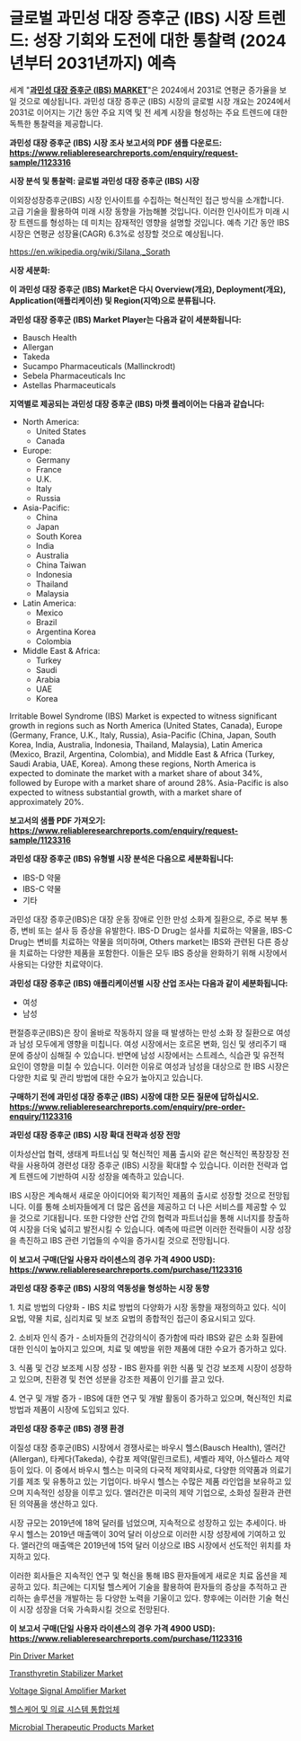 <p><h1>글로벌 과민성 대장 증후군 (IBS) 시장 트렌드: 성장 기회와 도전에 대한 통찰력 (2024년부터 2031년까지) 예측</h1></p><p>세계 "<strong><a href="https://www.reliableresearchreports.com/irritable-bowel-syndrome-ibs--r1123316">과민성 대장 증후군 (IBS) MARKET</a></strong>"은 2024에서 2031로 연평균 증가율을 보일 것으로 예상됩니다. 과민성 대장 증후군 (IBS) 시장의 글로벌 시장 개요는 2024에서 2031로 이어지는 기간 동안 주요 지역 및 전 세계 시장을 형성하는 주요 트렌드에 대한 독특한 통찰력을 제공합니다.</p>
<p><strong>과민성 대장 증후군 (IBS) 시장 조사 보고서의 PDF 샘플 다운로드: <a href="https://www.reliableresearchreports.com/enquiry/request-sample/1123316">https://www.reliableresearchreports.com/enquiry/request-sample/1123316</a></strong></p>
<p><strong>시장 분석 및 통찰력: 글로벌 과민성 대장 증후군 (IBS) 시장</strong></p>
<p><p>이외장성장증후군(IBS) 시장 인사이트를 수집하는 혁신적인 접근 방식을 소개합니다. 고급 기술을 활용하여 미래 시장 동향을 가늠해볼 것입니다. 이러한 인사이트가 미래 시장 트렌드를 형성하는 데 미치는 잠재적인 영향을 설명할 것입니다. 예측 기간 동안 IBS 시장은 연평균 성장율(CAGR) 6.3%로 성장할 것으로 예상됩니다.</p></p>
<p><a href="%7CAUTHORITHY_DOMAIN_URL%7C">https://en.wikipedia.org/wiki/Silana,_Sorath</a></p>
<p><strong>시장 세분화:</strong></p>
<p><strong>이 과민성 대장 증후군 (IBS) Market은 다시 Overview(개요), Deployment(개요), Application(애플리케이션) 및 Region(지역)으로 분류됩니다.</strong></p>
<p><strong>과민성 대장 증후군 (IBS) Market Player는 다음과 같이 세분화됩니다:</strong></p>
<p><ul><li>Bausch Health</li><li>Allergan</li><li>Takeda</li><li>Sucampo Pharmaceuticals (Mallinckrodt)</li><li>Sebela Pharmaceuticals Inc</li><li>Astellas Pharmaceuticals</li></ul></p>
<p><strong>지역별로 제공되는 과민성 대장 증후군 (IBS) 마켓 플레이어는 다음과 같습니다:</strong></p>
<p><ul>
    <li>
        North America:
        <ul>
            <li>United States</li>
            <li>Canada</li>
        </ul>
    </li>
    <li>
        Europe:
        <ul>
            <li>Germany</li>
            <li>France</li>
            <li>U.K.</li>
            <li>Italy</li>
            <li>Russia</li>
        </ul>
    </li>
    <li>
        Asia-Pacific:
        <ul>
            <li>China</li>
            <li>Japan</li>
            <li>South Korea</li>
            <li>India</li>
            <li>Australia</li>
            <li>China Taiwan</li>
            <li>Indonesia</li>
            <li>Thailand</li>
            <li>Malaysia</li>
        </ul>
    </li>
    <li>
        Latin America:
        <ul>
            <li>Mexico</li>
            <li>Brazil</li>
            <li>Argentina Korea</li>
            <li>Colombia</li>
        </ul>
    </li>
    <li>
        Middle East & Africa:
        <ul>
            <li>Turkey</li>
            <li>Saudi</li>
            <li>Arabia</li>
            <li>UAE</li>
            <li>Korea</li>
        </ul>
    </li>
    </ul></p>
<p><p>Irritable Bowel Syndrome (IBS) Market is expected to witness significant growth in regions such as North America (United States, Canada), Europe (Germany, France, U.K., Italy, Russia), Asia-Pacific (China, Japan, South Korea, India, Australia, Indonesia, Thailand, Malaysia), Latin America (Mexico, Brazil, Argentina, Colombia), and Middle East & Africa (Turkey, Saudi Arabia, UAE, Korea). Among these regions, North America is expected to dominate the market with a market share of about 34%, followed by Europe with a market share of around 28%. Asia-Pacific is also expected to witness substantial growth, with a market share of approximately 20%.</p></p>
<p><strong>보고서의 샘플 PDF 가져오기: <a href="https://www.reliableresearchreports.com/enquiry/request-sample/1123316">https://www.reliableresearchreports.com/enquiry/request-sample/1123316</a></strong></p>
<p><strong>과민성 대장 증후군 (IBS) 유형별 시장 분석은 다음으로 세분화됩니다:</strong></p>
<p><ul><li>IBS-D 약물</li><li>IBS-C 약물</li><li>기타</li></ul></p>
<p><p>과민성 대장 증후군(IBS)은 대장 운동 장애로 인한 만성 소화계 질환으로, 주로 복부 통증, 변비 또는 설사 등 증상을 유발한다. IBS-D Drug는 설사를 치료하는 약물을, IBS-C Drug는 변비를 치료하는 약물을 의미하며, Others market는 IBS와 관련된 다른 증상을 치료하는 다양한 제품을 포함한다. 이들은 모두 IBS 증상을 완화하기 위해 시장에서 사용되는 다양한 치료약이다.</p></p>
<p><strong>과민성 대장 증후군 (IBS) 애플리케이션별 시장 산업 조사는 다음과 같이 세분화됩니다:</strong></p>
<p><ul><li>여성</li><li>남성</li></ul></p>
<p><p>편절증후군(IBS)은 장이 올바로 작동하지 않을 때 발생하는 만성 소화 장 질환으로 여성과 남성 모두에게 영향을 미칩니다. 여성 시장에서는 호르몬 변화, 임신 및 생리주기 때문에 증상이 심해질 수 있습니다. 반면에 남성 시장에서는 스트레스, 식습관 및 유전적 요인이 영향을 미칠 수 있습니다. 이러한 이유로 여성과 남성을 대상으로 한 IBS 시장은 다양한 치료 및 관리 방법에 대한 수요가 높아지고 있습니다.</p></p>
<p><strong>구매하기 전에 과민성 대장 증후군 (IBS) 시장에 대한 모든 질문에 답하십시오. <a href="https://www.reliableresearchreports.com/enquiry/pre-order-enquiry/1123316">https://www.reliableresearchreports.com/enquiry/pre-order-enquiry/1123316</a></strong></p>
<p><strong>과민성 대장 증후군 (IBS) 시장 확대 전략과 성장 전망</strong></p>
<p><p>이차성산업 협력, 생태계 파트너십 및 혁신적인 제품 출시와 같은 혁신적인 폭장장장 전략을 사용하여 경련성 대장 증후군 (IBS) 시장을 확대할 수 있습니다. 이러한 전략과 업계 트렌드에 기반하여 시장 성장을 예측하고 있습니다. </p><p>IBS 시장은 계속해서 새로운 아이디어와 획기적인 제품의 출시로 성장할 것으로 전망됩니다. 이를 통해 소비자들에게 더 많은 옵션을 제공하고 더 나은 서비스를 제공할 수 있을 것으로 기대됩니다. 또한 다양한 산업 간의 협력과 파트너십을 통해 시너지를 창출하여 시장을 더욱 넓히고 발전시킬 수 있습니다. 예측에 따르면 이러한 전략들이 시장 성장을 촉진하고 IBS 관련 기업들의 수익을 증가시킬 것으로 전망됩니다.</p></p>
<p><strong>이 보고서 구매(단일 사용자 라이센스의 경우 가격 4900 USD): <a href="https://www.reliableresearchreports.com/purchase/1123316">https://www.reliableresearchreports.com/purchase/1123316</a></strong></p>
<p><strong>과민성 대장 증후군 (IBS) 시장의 역동성을 형성하는 시장 동향</strong></p>
<p><p>1. 치료 방법의 다양화 - IBS 치료 방법의 다양화가 시장 동향을 재정의하고 있다. 식이요법, 약물 치료, 심리치료 및 보조 요법의 종합적인 접근이 중요시되고 있다.</p><p>2. 소비자 인식 증가 - 소비자들의 건강의식이 증가함에 따라 IBS와 같은 소화 질환에 대한 인식이 높아지고 있으며, 치료 및 예방을 위한 제품에 대한 수요가 증가하고 있다.</p><p>3. 식품 및 건강 보조제 시장 성장 - IBS 환자를 위한 식품 및 건강 보조제 시장이 성장하고 있으며, 친환경 및 천연 성분을 강조한 제품이 인기를 끌고 있다.</p><p>4. 연구 및 개발 증가 - IBS에 대한 연구 및 개발 활동이 증가하고 있으며, 혁신적인 치료 방법과 제품이 시장에 도입되고 있다.</p></p>
<p><strong>과민성 대장 증후군 (IBS) 경쟁 환경</strong></p>
<p><p>이질성 대장 증후군(IBS) 시장에서 경쟁사로는 바우시 헬스(Bausch Health), 앨러간(Allergan), 타케다(Takeda), 수캄포 제약(말린크로트), 세벨라 제약, 아스텔라스 제약 등이 있다. 이 중에서 바우시 헬스는 미국의 다국적 제약회사로, 다양한 의약품과 의료기기를 제조 및 유통하고 있는 기업이다. 바우시 헬스는 수많은 제품 라인업을 보유하고 있으며 지속적인 성장을 이루고 있다. 앨러간은 미국의 제약 기업으로, 소화성 질환과 관련된 의약품을 생산하고 있다. </p><p>시장 규모는 2019년에 18억 달러를 넘었으며, 지속적으로 성장하고 있는 추세이다. 바우시 헬스는 2019년 매출액이 30억 달러 이상으로 이러한 시장 성장세에 기여하고 있다. 앨러간의 매출액은 2019년에 15억 달러 이상으로 IBS 시장에서 선도적인 위치를 차지하고 있다.</p><p>이러한 회사들은 지속적인 연구 및 혁신을 통해 IBS 환자들에게 새로운 치료 옵션을 제공하고 있다. 최근에는 디지털 헬스케어 기술을 활용하여 환자들의 증상을 추적하고 관리하는 솔루션을 개발하는 등 다양한 노력을 기울이고 있다. 향후에는 이러한 기술 혁신이 시장 성장을 더욱 가속화시킬 것으로 전망된다.</p></p>
<p><strong>이 보고서 구매(단일 사용자 라이센스의 경우 가격 4900 USD): <a href="https://www.reliableresearchreports.com/purchase/1123316">https://www.reliableresearchreports.com/purchase/1123316</a></strong></p>
<p><p><a href="https://www.linkedin.com/pulse/global-pin-driver-market-size-expected-reach-cagr-134-report-nij4f?trackingId=kTkX4va4Sb256SfjHrW1OA%3D%3D">Pin Driver Market</a></p><p><a href="https://github.com/mdhefjumiah/Market-Research-Report-List-2/blob/main/transthyretin-stabilizer-market.md">Transthyretin Stabilizer Market</a></p><p><a href="https://www.linkedin.com/pulse/navigating-global-voltage-signal-amplifier-market-landscape-trends-druzf?trackingId=WyhDkrn%2FTJCXZDApWFzLpg%3D%3D">Voltage Signal Amplifier Market</a></p><p><a href="https://github.com/shampaakter36/Market-Research-Report-List-2/blob/main/807148185020.md">헬스케어 및 의료 시스템 통합업체</a></p><p><a href="https://github.com/nusratjahan12006/Market-Research-Report-List-2/blob/main/microbial-therapeutic-products-market.md">Microbial Therapeutic Products Market</a></p></p>